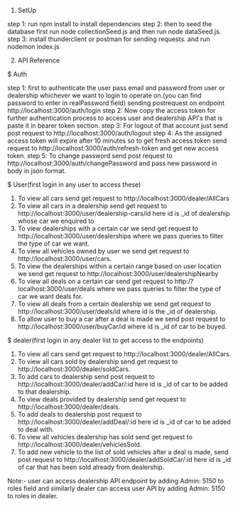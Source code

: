 1. SetUp

step 1: run npm install to install dependencies
step 2: then to seed the database first run node collectionSeed.js and then run node dataSeed.js.
step 3: install thunderclient or postman for sending requests. and run nodemon index.js

2. API Reference

$ Auth

step 1: first to authenticate the user pass email and password from user or dealership whichever
we want to login to operate on.(you can find password to enter in realPassword field) sending
postrequest on endpoint http://localhost:3000/auth/login
step 2: Now copy the access token for further authentication process to access user and dealership API's
that is paste it in bearer token section.
step 3: For logout of that account just send post request to http://localhost:3000/auth/logout
step 4: As the assigned access token will expire after 10 minutes so to get fresh access token send request
to http://localhost:3000/auth/refresh-token and get new access token.
step 5: To change password send post request to http://localhost:3000/auth/changePassword and pass new password
in body in json format.

$ User(first login in any user to access these)

1. To view all cars send get request to http://localhost:3000/dealer/AllCars
2. To view all cars in a dealership send get request to http://localhost:3000/user/dealership-cars/id here id is
   \_id of dealership whose car we enquired to
3. To view dealerships with a certain car we send get request to http://localhost:3000/user/dealerships where we
   pass queries to filter the type of car we want.
4. To view all vehicles owned by user we send get request to http://localhost:3000/user/cars.
5. To view the dealerships within a certain range based on user location we send get request to http://localhost:3000/user/dealershipNearby
6. To view all deals on a certain car send get request to http:/?localhost:3000/user/deals where we pass queries
   to filter the type of car we want deals for.
7. To view all deals from a certain dealership we send get request to http://localhost:3000/user/deals/id where
   id is the \_id of dealership.
8. To allow user to buy a car after a deal is made we send post request to http://localhost:3000/user/buyCar/id
   where id is \_id of car to be buyed.

$ dealer(first login in any dealer list to get access to the endpoints)

1. To view all cars send get request to http://localhost:3000/dealer/AllCars.
2. To view all cars sold by dealership send get request to http://localhost:3000/dealer/soldCars.
3. To add cars to dealership send post request to http://localhost:3000/dealer/addCar/:id here id is \_id of car
   to be added to that dealership.
4. To view deals provided by dealership send get request to http://localhost:3000/dealer/deals.
5. To add deals to dealership post request to http://localhost:3000/dealer/addDeal/:id here id is \_id of car to
   be added to deal with.
6. To view all vehicles dealership has sold send get request to http://localhost:3000/dealer/vehiclesSold.
7. To add new vehicle to the list of sold vehicles after a deal is made, send post request to http://localhost:3000/dealer/addSoldCar/:id
   here id is \_id of car that has been sold already from dealership.

Note:- user can access dealership API endpoint by adding Admin: 5150 to roles field and similarly dealer can access
user API by adding Admin: 5150 to roles in dealer.
